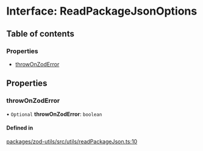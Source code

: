 # Interface: ReadPackageJsonOptions

## Table of contents

### Properties

- [throwOnZodError](ReadPackageJsonOptions.md#throwonzoderror)

## Properties

### throwOnZodError

• `Optional` **throwOnZodError**: `boolean`

#### Defined in

[packages/zod-utils/src/utils/readPackageJson.ts:10](https://github.com/jakubmazanec/js-tools/blob/d0b9b98/packages/zod-utils/src/utils/readPackageJson.ts#L10)
